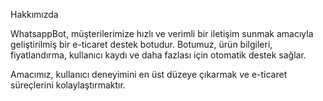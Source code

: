 Hakkımızda

WhatsappBot, müşterilerimize hızlı ve verimli bir iletişim sunmak amacıyla geliştirilmiş bir e-ticaret destek botudur. Botumuz, ürün bilgileri, fiyatlandırma, kullanıcı kaydı ve daha fazlası için otomatik destek sağlar.

Amacımız, kullanıcı deneyimini en üst düzeye çıkarmak ve e-ticaret süreçlerini kolaylaştırmaktır.
